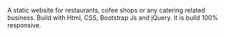 A static website for restaurants, cofee shops or any catering related business. Build with Html, CSS, Bootstrap Js and jQuery. It is build 100% responsive.

